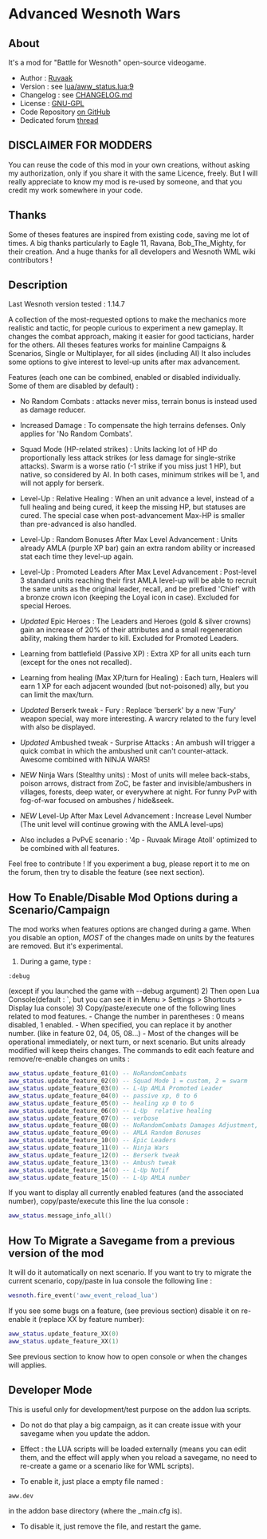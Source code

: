 Advanced Wesnoth Wars
=======================

About
-----------

It's a mod  for "Battle for Wesnoth" open-source videogame.

* Author :  [Ruvaak](http://thomas.bondois.info)
* Version : see [lua/aww_status.lua:9](lua/aww_status.lua)
* Changelog : see [CHANGELOG.md](CHANGELOG.md)
* License : [GNU-GPL](LICENSE.md)
* Code Repository [on GitHub](https://github.com/tbondois/Advance_Wesnoth_Wars)
* Dedicated forum  [thread](https://forums.wesnoth.org/viewtopic.php?f=15&t=49454)


DISCLAIMER FOR MODDERS
----------------------

You can reuse the code of this mod in your own creations, without asking my authorization, only if you share it with the same Licence, freely.
But I will really appreciate to know my mod is re-used by someone, and that you credit my work somewhere in your code.


Thanks
-----------
Some of theses features are inspired from existing code, saving me lot of times.
A big thanks particularly to Eagle 11, Ravana, Bob_The_Mighty, for their creation.
And a huge thanks for all developers and Wesnoth WML wiki contributors !


Description
-----------

Last Wesnoth version tested : 1.14.7

A collection of the most-requested options to make the mechanics more realistic and tactic, for people curious to experiment a new gameplay.
It changes the combat approach, making it easier for good tacticians, harder for the others.
All theses features works for mainline Campaigns & Scenarios, Single or Multiplayer, for all sides (including AI)
It also includes some options to give interest to level-up units after max advancement.

Features (each one can be combined, enabled or disabled individually. Some of them are disabled by default) :

- No Random Combats : attacks never miss, terrain bonus is instead used as damage reducer.

- Increased Damage : To compensate the high terrains defenses. Only applies for 'No Random Combats'.

- Squad Mode (HP-related strikes) : Units lacking lot of HP do proportionally less attack strikes (or less damage for single-strike attacks). Swarm is a worse ratio (-1 strike if you miss just 1 HP), but native, so considered by AI. In both cases, minimum strikes will be 1, and will not apply for berserk.

- Level-Up : Relative Healing : When an unit advance a level, instead of a full healing and being cured, it keep the missing HP, but statuses are cured. The special case when post-advancement Max-HP is smaller than pre-advanced is also handled.

- Level-Up : Random Bonuses After Max Level Advancement : Units already AMLA (purple XP bar) gain an extra random ability or increased stat each time they level-up again.

- Level-Up : Promoted Leaders After Max Level Advancement : Post-level 3 standard units reaching their first AMLA level-up will be able to recruit the same units as the original leader, recall, and be prefixed 'Chief' with a bronze crown icon (keeping the Loyal icon in case). Excluded for special Heroes.

- *Updated* Epic Heroes : The Leaders and Heroes (gold & silver crowns) gain an increase of 20% of their attributes and a small regeneration ability, making them harder to kill. Excluded for Promoted Leaders.

- Learning from battlefield (Passive XP) : Extra XP for all units each turn (except for the ones not recalled).

- Learning from healing (Max XP/turn for Healing) : Each turn, Healers will earn 1 XP for each adjacent wounded (but not-poisoned) ally, but you can limit the max/turn.

- *Updated* Berserk tweak - Fury : Replace 'berserk' by a new 'Fury' weapon special, way more interesting. A warcry related to the fury level with also be displayed.

- *Updated* Ambushed tweak - Surprise Attacks : An ambush will trigger a quick combat in which the ambushed unit can't counter-attack. Awesome combined with NINJA WARS!

- *NEW* Ninja Wars (Stealthy units) : Most of units will melee back-stabs, poison arrows, distract from ZoC, be faster and invisible/ambushers in villages, forests, deep water, or everywhere at night. For funny PvP with fog-of-war focused on ambushes / hide&seek.

- *NEW* Level-Up After Max Level Advancement : Increase Level Number (The unit level will continue growing with the AMLA level-ups)

- Also includes a PvPvE scenario : '4p - Ruvaak Mirage Atoll' optimized to be combined with all features.

Feel free to contribute !
If you experiment a bug, please report it to me on the forum, then try to disable the feature (see next section).


How To Enable/Disable Mod Options during a Scenario/Campaign
-----------------------------------------------

The mod works when features options are changed during a game.
When you disable an option, *MOST* of the changes made on units by the features are removed. But it's experimental.

1) During a game, type :
```
:debug
``` 
(except if you launched the game with --debug argument)
2) Then open Lua Console(default : `, but you can see it in Menu > Settings > Shortcuts > Display lua console)
3) Copy/paste/execute one of the following lines related to mod features. 
    - Change the number in parentheses : 0 means disabled, 1 enabled.
    - When specified, you can replace it by another number. (like in feature 02, 04, 05, 08...)
    - Most of the changes will be operational immediately, or next turn, or next scenario. But units already modified will keep theirs changes.
The commands to edit each feature and remove/re-enable changes on units :
```lua
aww_status.update_feature_01(0) -- NoRandomCombats
aww_status.update_feature_02(0) -- Squad Mode 1 = custom, 2 = swarm
aww_status.update_feature_03(0) -- L-Up AMLA Promoted Leader
aww_status.update_feature_04(0) -- passive xp, 0 to 6
aww_status.update_feature_05(0) -- healing xp 0 to 6
aww_status.update_feature_06(0) -- L-Up  relative healing
aww_status.update_feature_07(0) -- verbose
aww_status.update_feature_08(0) -- NoRandomCombats Damages Adjustment, to -20 to 40
aww_status.update_feature_09(0) -- AMLA Random Bonuses
aww_status.update_feature_10(0) -- Epic Leaders
aww_status.update_feature_11(0) -- Ninja Wars
aww_status.update_feature_12(0) -- Berserk tweak
aww_status.update_feature_13(0) -- Ambush tweak
aww_status.update_feature_14(0) -- L-Up Notif
aww_status.update_feature_15(0) -- L-Up AMLA number
```
If you want to display all currently enabled features (and the associated number), copy/paste/execute this line the lua console :
```lua
aww_status.message_info_all()
```


How To Migrate a Savegame from a previous version of the mod
-------------------------------

It will do it automatically on next scenario. If you want to try to migrate the current scenario, copy/paste in lua console the following line :
```lua
wesnoth.fire_event('aww_event_reload_lua')
```
If you see some bugs on a feature,  (see previous section) disable it on re-enable it (replace XX by feature number):
```lua
aww_status.update_feature_XX(0)
aww_status.update_feature_XX(1)
```
See previous section to know how to open console or when the changes will applies.



Developer Mode
--------------

This is useful only for development/test purpose on the addon lua scripts. 

- Do not do that play a big campaign, as it can create issue with your savegame when you update the addon.

- Effect : the LUA scripts will be loaded externally (means you can edit them, and the effect will apply when you reload a savegame, no need to re-create a game or a scenario like for WML scripts).

- To enable it, just place a empty file named :
```
aww.dev
```
in the addon base directory (where the _main.cfg is).

- To disable it, just remove the file, and restart the game.

